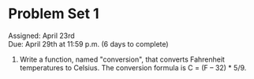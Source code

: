 # Problem Set 1
Assigned: April 23rd
<br/>Due: April 29th at 11:59 p.m. (6 days to complete)

1. Write a function, named "conversion", that converts Fahrenheit temperatures to Celsius. The conversion formula is C = (F – 32) * 5/9.
